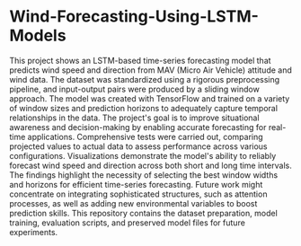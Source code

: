 # Wind-Forecasting-Using-LSTM-Models
This project shows an LSTM-based time-series forecasting model that predicts wind speed and direction from MAV (Micro Air Vehicle) attitude and wind data. The dataset was standardized using a rigorous preprocessing pipeline, and input-output pairs were produced by a sliding window approach. The model was created with TensorFlow and trained on a variety of window sizes and prediction horizons to adequately capture temporal relationships in the data. The project's goal is to improve situational awareness and decision-making by enabling accurate forecasting for real-time applications.
Comprehensive tests were carried out, comparing projected values to actual data to assess performance across various configurations. Visualizations demonstrate the model's ability to reliably forecast wind speed and direction across both short and long time intervals. The findings highlight the necessity of selecting the best window widths and horizons for efficient time-series forecasting. Future work might concentrate on integrating sophisticated structures, such as attention processes, as well as adding new environmental variables to boost prediction skills. This repository contains the dataset preparation, model training, evaluation scripts, and preserved model files for future experiments.
